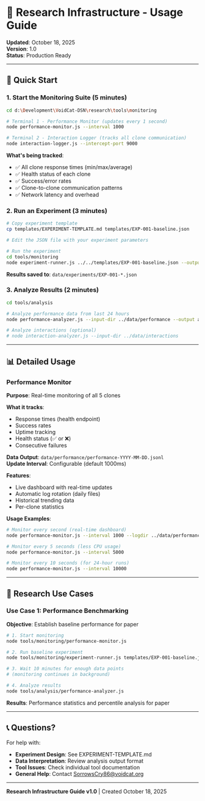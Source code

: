 # 🔬 Research Infrastructure - Usage Guide

**Updated**: October 18, 2025  
**Version**: 1.0  
**Status**: Production Ready

---

## 🚀 Quick Start

### 1. Start the Monitoring Suite (5 minutes)

```bash
cd d:\Development\VoidCat-DSN\research\tools\monitoring

# Terminal 1 - Performance Monitor (updates every 1 second)
node performance-monitor.js --interval 1000

# Terminal 2 - Interaction Logger (tracks all clone communication)
node interaction-logger.js --intercept-port 9000
```

**What's being tracked**:
- ✅ All clone response times (min/max/average)
- ✅ Health status of each clone
- ✅ Success/error rates
- ✅ Clone-to-clone communication patterns
- ✅ Network latency and overhead

### 2. Run an Experiment (3 minutes)

```bash
# Copy experiment template
cp templates/EXPERIMENT-TEMPLATE.md templates/EXP-001-baseline.json

# Edit the JSON file with your experiment parameters

# Run the experiment
cd tools/monitoring
node experiment-runner.js ../../templates/EXP-001-baseline.json --output-dir ../data/experiments
```

**Results saved to**: `data/experiments/EXP-001-*.json`

### 3. Analyze Results (2 minutes)

```bash
cd tools/analysis

# Analyze performance data from last 24 hours
node performance-analyzer.js --input-dir ../data/performance --output analysis-report.json

# Analyze interactions (optional)
# node interaction-analyzer.js --input-dir ../data/interactions
```

---

## 📊 Detailed Usage

### Performance Monitor

**Purpose**: Real-time monitoring of all 5 clones

**What it tracks**:
- Response times (health endpoint)
- Success rates
- Uptime tracking
- Health status (✅ or ❌)
- Consecutive failures

**Data Output**: `data/performance/performance-YYYY-MM-DD.jsonl`  
**Update Interval**: Configurable (default 1000ms)

**Features**:
- Live dashboard with real-time updates
- Automatic log rotation (daily files)
- Historical trending data
- Per-clone statistics

**Usage Examples**:

```bash
# Monitor every second (real-time dashboard)
node performance-monitor.js --interval 1000 --logdir ../data/performance

# Monitor every 5 seconds (less CPU usage)
node performance-monitor.js --interval 5000

# Monitor every 10 seconds (for 24-hour runs)
node performance-monitor.js --interval 10000
```

---

## 🎯 Research Use Cases

### Use Case 1: Performance Benchmarking

**Objective**: Establish baseline performance for paper

```bash
# 1. Start monitoring
node tools/monitoring/performance-monitor.js

# 2. Run baseline experiment
node tools/monitoring/experiment-runner.js templates/EXP-001-baseline.json

# 3. Wait 10 minutes for enough data points
# (monitoring continues in background)

# 4. Analyze results
node tools/analysis/performance-analyzer.js
```

**Results**: Performance statistics and percentile analysis for paper

---

## 📞 Questions?

For help with:
- **Experiment Design**: See EXPERIMENT-TEMPLATE.md
- **Data Interpretation**: Review analysis output format
- **Tool Issues**: Check individual tool documentation
- **General Help**: Contact SorrowsCry86@voidcat.org

---

**Research Infrastructure Guide v1.0** | Created October 18, 2025
